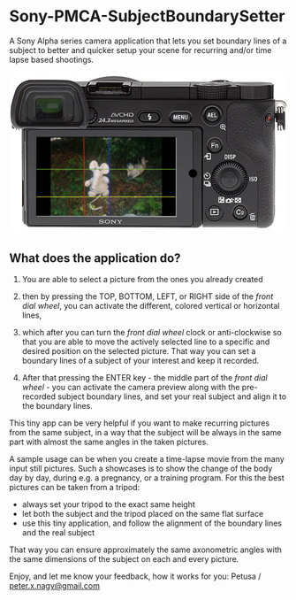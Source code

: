 # Sony-PMCA-SubjectBoundarySetter

A Sony Alpha series camera application that lets you set boundary lines of a subject to better and quicker setup your scene for recurring and/or time lapse based shootings.

![](pictures/Sony6000_Monitor.png)

## What does the application do?

1. You are able to select a picture from the ones you already created

2. then by pressing the TOP, BOTTOM, LEFT, or RIGHT side of the *front dial wheel*, you can activate the different, colored vertical or horizontal lines, 

3. which after you can turn the *front dial wheel* clock or anti-clockwise so that you are able to move the actively selected line to a specific and desired position on the selected picture. That way you can set a boundary lines of a subject of your interest and keep it recorded.

4. After that pressing the ENTER key - the middle part of the *front dial wheel* - you can activate the camera preview along with the pre-recorded subject boundary lines, and set your real subject and align it to the boundary lines. 

This tiny app can be very helpful if you want to make recurring pictures from the same subject, in a way that the subject will be always in the same part with almost the same angles in the taken pictures.

A sample usage can be when you create a time-lapse movie from the many input still pictures. Such a showcases is to show the change of the body day by day, during e.g. a pregnancy, or a training program. For this the best pictures can be taken from a tripod: 
- always set your tripod to the exact same height
- let both the subject and the tripod placed on the same flat surface
- use this tiny application, and follow the alignment of the boundary lines and the real subject

That way you can ensure approximately the same axonometric angles with the same dimensions of the subject on each and every picture.

Enjoy, and let me know your feedback, how it works for you: Petusa / peter.x.nagy@gmail.com